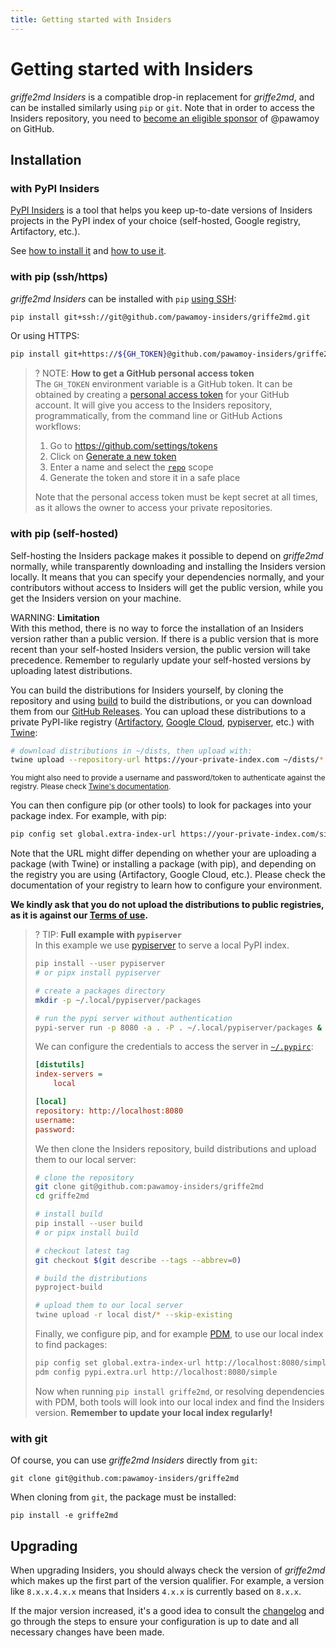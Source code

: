 ```yaml
---
title: Getting started with Insiders
---
```


# Getting started with Insiders

*griffe2md Insiders* is a compatible drop-in replacement for *griffe2md*,
and can be installed similarly using `pip` or `git`.
Note that in order to access the Insiders  repository,
you need to [become an eligible sponsor] of @pawamoy on GitHub.

  [become an eligible sponsor]: index.md#how-to-become-a-sponsor

## Installation

### with PyPI Insiders

[PyPI Insiders](https://pawamoy.github.io/pypi-insiders/)
is a tool that helps you keep up-to-date versions
of Insiders projects in the PyPI index of your choice
(self-hosted, Google registry, Artifactory, etc.).

See [how to install it](https://pawamoy.github.io/pypi-insiders/#installation)
and [how to use it](https://pawamoy.github.io/pypi-insiders/#usage).

### with pip (ssh/https)

*griffe2md Insiders* can be installed with `pip` [using SSH][using ssh]:

```bash
pip install git+ssh://git@github.com/pawamoy-insiders/griffe2md.git
```

  [using ssh]: https://docs.github.com/en/authentication/connecting-to-github-with-ssh

Or using HTTPS:

```bash
pip install git+https://${GH_TOKEN}@github.com/pawamoy-insiders/griffe2md.git
```

>? NOTE: **How to get a GitHub personal access token**  
> The `GH_TOKEN` environment variable is a GitHub token.
> It can be obtained by creating a [personal access token] for
> your GitHub account. It will give you access to the Insiders repository,
> programmatically, from the command line or GitHub Actions workflows:
> 
> 1.  Go to https://github.com/settings/tokens
> 2.  Click on [Generate a new token]
> 3.  Enter a name and select the [`repo`][scopes] scope
> 4.  Generate the token and store it in a safe place
> 
>   [personal access token]: https://docs.github.com/en/github/authenticating-to-github/creating-a-personal-access-token
>   [Generate a new token]: https://github.com/settings/tokens/new
>   [scopes]: https://docs.github.com/en/developers/apps/scopes-for-oauth-apps#available-scopes
> 
> Note that the personal access
> token must be kept secret at all times, as it allows the owner to access your
> private repositories.

### with pip (self-hosted)

Self-hosting the Insiders package makes it possible to depend on *griffe2md* normally,
while transparently downloading and installing the Insiders version locally.
It means that you can specify your dependencies normally, and your contributors without access
to Insiders will get the public version, while you get the Insiders version on your machine.

WARNING: **Limitation**  
With this method, there is no way to force the installation of an Insiders version
rather than a public version. If there is a public version that is more recent
than your self-hosted Insiders version, the public version will take precedence.
Remember to regularly update your self-hosted versions by uploading latest distributions.

You can build the distributions for Insiders yourself, by cloning the repository
and using [build] to build the distributions,
or you can download them from our [GitHub Releases].
You can upload these distributions to a private PyPI-like registry
([Artifactory], [Google Cloud], [pypiserver], etc.)
with [Twine]:

  [build]: https://pypi.org/project/build/
  [Artifactory]: https://jfrog.com/help/r/jfrog-artifactory-documentation/pypi-repositories
  [Google Cloud]: https://cloud.google.com/artifact-registry/docs/python
  [pypiserver]: https://pypi.org/project/pypiserver/
  [Github Releases]: https://github.com/pawamoy-insiders/griffe2md/releases
  [Twine]: https://pypi.org/project/twine/

```bash
# download distributions in ~/dists, then upload with:
twine upload --repository-url https://your-private-index.com ~/dists/*
```

<small>You might also need to provide a username and password/token to authenticate against the registry.
Please check [Twine's documentation][twine docs].</small>

  [twine docs]: https://twine.readthedocs.io/en/stable/

You can then configure pip (or other tools) to look for packages into your package index.
For example, with pip:

```bash
pip config set global.extra-index-url https://your-private-index.com/simple
```

Note that the URL might differ depending on whether your are uploading a package (with Twine)
or installing a package (with pip), and depending on the registry you are using (Artifactory, Google Cloud, etc.).
Please check the documentation of your registry to learn how to configure your environment.

**We kindly ask that you do not upload the distributions to public registries,
as it is against our [Terms of use](index.md#terms).**

>? TIP: **Full example with `pypiserver`**  
> In this example we use [pypiserver] to serve a local PyPI index.
>
> ```bash
> pip install --user pypiserver
> # or pipx install pypiserver
>
> # create a packages directory
> mkdir -p ~/.local/pypiserver/packages
>
> # run the pypi server without authentication
> pypi-server run -p 8080 -a . -P . ~/.local/pypiserver/packages &
> ```
>
> We can configure the credentials to access the server in [`~/.pypirc`][pypirc]:
>
>   [pypirc]: https://packaging.python.org/en/latest/specifications/pypirc/
>
> ```ini title=".pypirc"
> [distutils]
> index-servers =
>     local
>
> [local]
> repository: http://localhost:8080
> username:
> password:
> ```
>
> We then clone the Insiders repository, build distributions and upload them to our local server:
>
> ```bash
> # clone the repository
> git clone git@github.com:pawamoy-insiders/griffe2md
> cd griffe2md
>
> # install build
> pip install --user build
> # or pipx install build
>
> # checkout latest tag
> git checkout $(git describe --tags --abbrev=0)
>
> # build the distributions
> pyproject-build
>
> # upload them to our local server
> twine upload -r local dist/* --skip-existing
> ```
>
> Finally, we configure pip, and for example [PDM][pdm], to use our local index to find packages:
>
> ```bash
> pip config set global.extra-index-url http://localhost:8080/simple
> pdm config pypi.extra.url http://localhost:8080/simple
> ```
>
>   [pdm]: https://pdm.fming.dev/latest/
>
> Now when running `pip install griffe2md`,
> or resolving dependencies with PDM,
> both tools will look into our local index and find the Insiders version.
> **Remember to update your local index regularly!**

### with git

Of course, you can use *griffe2md Insiders* directly from `git`:

```
git clone git@github.com:pawamoy-insiders/griffe2md
```

When cloning from `git`, the package must be installed:

```
pip install -e griffe2md
```

## Upgrading

When upgrading Insiders, you should always check the version of *griffe2md*
which makes up the first part of the version qualifier. For example, a version like
`8.x.x.4.x.x` means that Insiders `4.x.x` is currently based on `8.x.x`.

If the major version increased, it's a good idea to consult the [changelog]
and go through the steps to ensure your configuration is up to date and
all necessary changes have been made.

  [changelog]: ./changelog.md
